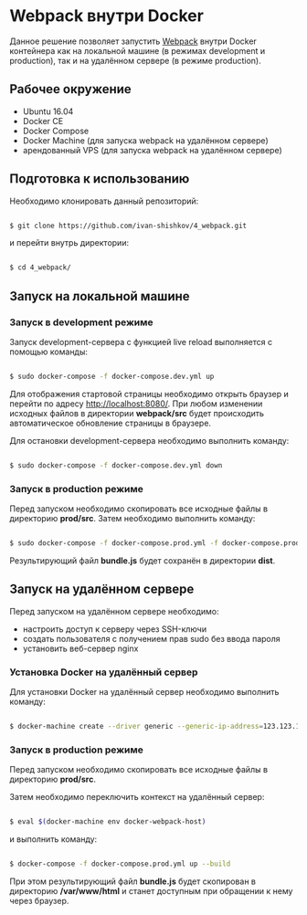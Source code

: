 # Webpack внутри Docker

Данное решение позволяет запустить [Webpack](https://webpack.js.org/) внутри Docker контейнера как на локальной машине (в режимах development и production), так и на удалённом сервере (в режиме production).

## Рабочее окружение

* Ubuntu 16.04
* Docker CE
* Docker Compose
* Docker Machine (для запуска webpack на удалённом сервере)
* арендованный VPS (для запуска webpack на удалённом сервере)

## Подготовка к использованию

Необходимо клонировать данный репозиторий: 

```bash

$ git clone https://github.com/ivan-shishkov/4_webpack.git

```

и перейти внутрь директории:

```bash

$ cd 4_webpack/

```

## Запуск на локальной машине

### Запуск в development режиме

Запуск development-сервера с функцией live reload выполняется с помощью команды:

```bash

$ sudo docker-compose -f docker-compose.dev.yml up

```

Для отображения стартовой страницы необходимо открыть браузер и перейти по адресу [http://localhost:8080/](http://localhost:8080/). При любом изменении исходных файлов в директории **webpack/src** будет происходить автоматическое обновление страницы в браузере.

Для остановки development-сервера необходимо выполнить команду:

```bash

$ sudo docker-compose -f docker-compose.dev.yml down

```

### Запуск в production режиме

Перед запуском необходимо скопировать все исходные файлы в директорию **prod/src**. Затем необходимо выполнить команду:

```bash

$ sudo docker-compose -f docker-compose.prod.yml -f docker-compose.prod.override.yml up --build

```

Результирующий файл **bundle.js** будет сохранён в директории **dist**.


## Запуск на удалённом сервере

Перед запуском на удалённом сервере необходимо:

* настроить доступ к серверу через SSH-ключи
* создать пользователя с получением прав sudo без ввода пароля
* установить веб-сервер nginx

### Установка Docker на удалённый сервер

Для установки Docker на удалённый сервер необходимо выполнить команду:

```bash

$ docker-machine create --driver generic --generic-ip-address=123.123.123.123 --generic-ssh-port 22222 --generic-ssh-user user --generic-engine-port 33333  --generic-ssh-key ~/.ssh/id_rsa docker-webpack-host

```

### Запуск в production режиме

Перед запуском необходимо скопировать все исходные файлы в директорию **prod/src**.

Затем необходимо переключить контекст на удалённый сервер:

```bash

$ eval $(docker-machine env docker-webpack-host)

```

и выполнить команду:

```bash

$ docker-compose -f docker-compose.prod.yml up --build

```

При этом результирующий файл **bundle.js** будет скопирован в директорию **/var/www/html** и станет доступным при обращении к нему через браузер.
